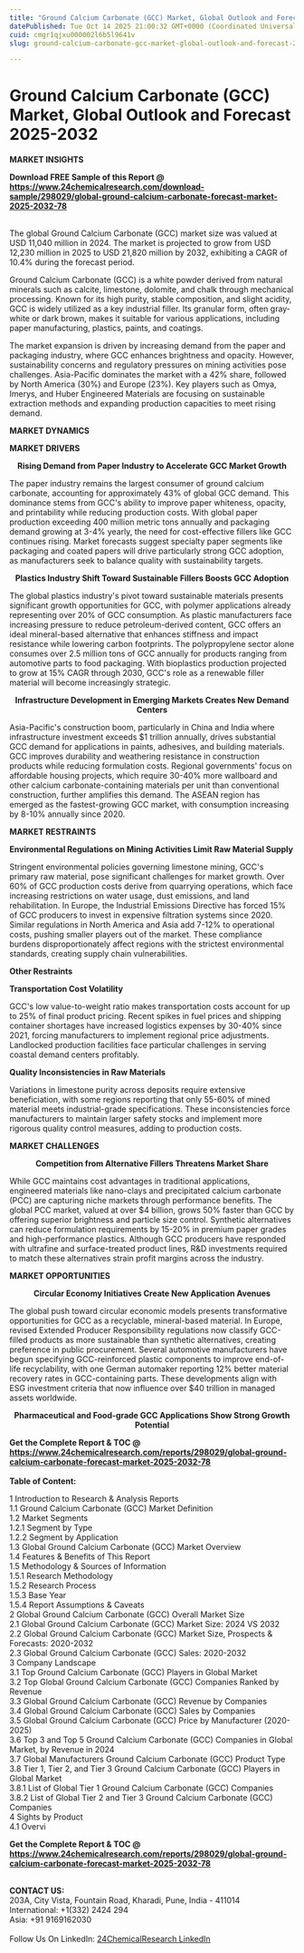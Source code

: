 ```yaml
---
title: "Ground Calcium Carbonate (GCC) Market, Global Outlook and Forecast 2025-2032"
datePublished: Tue Oct 14 2025 21:00:32 GMT+0000 (Coordinated Universal Time)
cuid: cmgr1qjxu000002l6b5l9641v
slug: ground-calcium-carbonate-gcc-market-global-outlook-and-forecast-2025-2032

---
```


# Ground Calcium Carbonate (GCC) Market, Global Outlook and Forecast 2025-2032

<p>
</p><p><strong>MARKET INSIGHTS</strong></p><p>
</p><div><b>Download FREE Sample of this Report @ 
            <a href="https://www.24chemicalresearch.com/download-sample/298029/global-ground-calcium-carbonate-forecast-market-2025-2032-78">
            https://www.24chemicalresearch.com/download-sample/298029/global-ground-calcium-carbonate-forecast-market-2025-2032-78</a></b></div><br><p>The global Ground Calcium Carbonate (GCC) market size was valued at USD 11,040 million in 2024. The market is projected to grow from USD 12,230 million in 2025 to USD 21,820 million by 2032, exhibiting a CAGR of 10.4% during the forecast period.</p><p>
</p><p>Ground Calcium Carbonate (GCC) is a white powder derived from natural minerals such as calcite, limestone, dolomite, and chalk through mechanical processing. Known for its high purity, stable composition, and slight acidity, GCC is widely utilized as a key industrial filler. Its granular form, often gray-white or dark brown, makes it suitable for various applications, including paper manufacturing, plastics, paints, and coatings.</p><p>
</p><p>The market expansion is driven by increasing demand from the paper and packaging industry, where GCC enhances brightness and opacity. However, sustainability concerns and regulatory pressures on mining activities pose challenges. Asia-Pacific dominates the market with a 42% share, followed by North America (30%) and Europe (23%). Key players such as Omya, Imerys, and Huber Engineered Materials are focusing on sustainable extraction methods and expanding production capacities to meet rising demand.</p><p>
</p><p>
<strong>MARKET DYNAMICS</strong></p><p>
<strong>MARKET DRIVERS</strong></p><p>
</p><p style="text-align:center"><strong>Rising Demand from Paper Industry to Accelerate GCC Market Growth</strong></p><p>
</p><p>The paper industry remains the largest consumer of ground calcium carbonate, accounting for approximately 43% of global GCC demand. This dominance stems from GCC's ability to improve paper whiteness, opacity, and printability while reducing production costs. With global paper production exceeding 400 million metric tons annually and packaging demand growing at 3-4% yearly, the need for cost-effective fillers like GCC continues rising. Market forecasts suggest specialty paper segments like packaging and coated papers will drive particularly strong GCC adoption, as manufacturers seek to balance quality with sustainability targets.</p><p>
</p><p style="text-align:center"><strong>Plastics Industry Shift Toward Sustainable Fillers Boosts GCC Adoption</strong></p><p>
</p><p>The global plastics industry's pivot toward sustainable materials presents significant growth opportunities for GCC, with polymer applications already representing over 20% of GCC consumption. As plastic manufacturers face increasing pressure to reduce petroleum-derived content, GCC offers an ideal mineral-based alternative that enhances stiffness and impact resistance while lowering carbon footprints. The polypropylene sector alone consumes over 2.5 million tons of GCC annually for products ranging from automotive parts to food packaging. With bioplastics production projected to grow at 15% CAGR through 2030, GCC's role as a renewable filler material will become increasingly strategic.</p><p>
</p><p style="text-align:center"><strong>Infrastructure Development in Emerging Markets Creates New Demand Centers</strong></p><p>
</p><p>Asia-Pacific's construction boom, particularly in China and India where infrastructure investment exceeds $1 trillion annually, drives substantial GCC demand for applications in paints, adhesives, and building materials. GCC improves durability and weathering resistance in construction products while reducing formulation costs. Regional governments' focus on affordable housing projects, which require 30-40% more wallboard and other calcium carbonate-containing materials per unit than conventional construction, further amplifies this demand. The ASEAN region has emerged as the fastest-growing GCC market, with consumption increasing by 8-10% annually since 2020.</p><p>
<strong>MARKET RESTRAINTS</strong></p><p>
</p><p style="text-align-aligncenter"><strong>Environmental Regulations on Mining Activities Limit Raw Material Supply</strong></p><p>
</p><p>Stringent environmental policies governing limestone mining, GCC's primary raw material, pose significant challenges for market growth. Over 60% of GCC production costs derive from quarrying operations, which face increasing restrictions on water usage, dust emissions, and land rehabilitation. In Europe, the Industrial Emissions Directive has forced 15% of GCC producers to invest in expensive filtration systems since 2020. Similar regulations in North America and Asia add 7-12% to operational costs, pushing smaller players out of the market. These compliance burdens disproportionately affect regions with the strictest environmental standards, creating supply chain vulnerabilities.</p><p>
</p><p><strong>Other Restraints</strong></p><p>
</p><p><strong>Transportation Cost Volatility</strong></p><p>
GCC's low value-to-weight ratio makes transportation costs account for up to 25% of final product pricing. Recent spikes in fuel prices and shipping container shortages have increased logistics expenses by 30-40% since 2021, forcing manufacturers to implement regional price adjustments. Landlocked production facilities face particular challenges in serving coastal demand centers profitably.</p><p>
</p><p><strong>Quality Inconsistencies in Raw Materials</strong></p><p>
Variations in limestone purity across deposits require extensive beneficiation, with some regions reporting that only 55-60% of mined material meets industrial-grade specifications. These inconsistencies force manufacturers to maintain larger safety stocks and implement more rigorous quality control measures, adding to production costs.</p><p>
<strong>MARKET CHALLENGES</strong></p><p>
</p><p style="text-align:center"><strong>Competition from Alternative Fillers Threatens Market Share</strong></p><p>
</p><p>While GCC maintains cost advantages in traditional applications, engineered materials like nano-clays and precipitated calcium carbonate (PCC) are capturing niche markets through performance benefits. The global PCC market, valued at over $4 billion, grows 50% faster than GCC by offering superior brightness and particle size control. Synthetic alternatives can reduce formulation requirements by 15-20% in premium paper grades and high-performance plastics. Although GCC producers have responded with ultrafine and surface-treated product lines, R&amp;D investments required to match these alternatives strain profit margins across the industry.</p><p>
<strong>MARKET OPPORTUNITIES</strong></p><p>
</p><p style="text-align:center"><strong>Circular Economy Initiatives Create New Application Avenues</strong></p><p>
</p><p>The global push toward circular economic models presents transformative opportunities for GCC as a recyclable, mineral-based material. In Europe, revised Extended Producer Responsibility regulations now classify GCC-filled products as more sustainable than synthetic alternatives, creating preference in public procurement. Several automotive manufacturers have begun specifying GCC-reinforced plastic components to improve end-of-life recyclability, with one German automaker reporting 12% better material recovery rates in GCC-containing parts. These developments align with ESG investment criteria that now influence over $40 trillion in managed assets worldwide.</p><p>
</p><p style="text-align:center"><strong>Pharmaceutical and Food-grade GCC Applications Show Strong Growth Potential</strong></p>

<div><b>Get the Complete Report & TOC @ 
            <a href="https://www.24chemicalresearch.com/reports/298029/global-ground-calcium-carbonate-forecast-market-2025-2032-78">
            https://www.24chemicalresearch.com/reports/298029/global-ground-calcium-carbonate-forecast-market-2025-2032-78</a></b></div><br>
            <b>Table of Content:</b><p>1 Introduction to Research & Analysis Reports<br />
 1.1 Ground Calcium Carbonate (GCC) Market Definition<br />
 1.2 Market Segments<br />
 1.2.1 Segment by Type<br />
 1.2.2 Segment by Application<br />
 1.3 Global Ground Calcium Carbonate (GCC) Market Overview<br />
 1.4 Features & Benefits of This Report<br />
 1.5 Methodology & Sources of Information<br />
 1.5.1 Research Methodology<br />
 1.5.2 Research Process<br />
 1.5.3 Base Year<br />
 1.5.4 Report Assumptions & Caveats<br />
2 Global Ground Calcium Carbonate (GCC) Overall Market Size<br />
 2.1 Global Ground Calcium Carbonate (GCC) Market Size: 2024 VS 2032<br />
 2.2 Global Ground Calcium Carbonate (GCC) Market Size, Prospects & Forecasts: 2020-2032<br />
 2.3 Global Ground Calcium Carbonate (GCC) Sales: 2020-2032<br />
3 Company Landscape<br />
 3.1 Top Ground Calcium Carbonate (GCC) Players in Global Market<br />
 3.2 Top Global Ground Calcium Carbonate (GCC) Companies Ranked by Revenue<br />
 3.3 Global Ground Calcium Carbonate (GCC) Revenue by Companies<br />
 3.4 Global Ground Calcium Carbonate (GCC) Sales by Companies<br />
 3.5 Global Ground Calcium Carbonate (GCC) Price by Manufacturer (2020-2025)<br />
 3.6 Top 3 and Top 5 Ground Calcium Carbonate (GCC) Companies in Global Market, by Revenue in 2024<br />
 3.7 Global Manufacturers Ground Calcium Carbonate (GCC) Product Type<br />
 3.8 Tier 1, Tier 2, and Tier 3 Ground Calcium Carbonate (GCC) Players in Global Market<br />
 3.8.1 List of Global Tier 1 Ground Calcium Carbonate (GCC) Companies<br />
 3.8.2 List of Global Tier 2 and Tier 3 Ground Calcium Carbonate (GCC) Companies<br />
4 Sights by Product<br />
 4.1 Overvi</p>

<div><b>Get the Complete Report & TOC @ 
            <a href="https://www.24chemicalresearch.com/reports/298029/global-ground-calcium-carbonate-forecast-market-2025-2032-78">
            https://www.24chemicalresearch.com/reports/298029/global-ground-calcium-carbonate-forecast-market-2025-2032-78</a></b></div><br>

<b>CONTACT US:</b><br>
            203A, City Vista, Fountain Road, Kharadi, Pune, India - 411014<br>
            International: +1(332) 2424 294<br>
            Asia: +91 9169162030 <br><br>
            Follow Us On LinkedIn: <a href="https://www.linkedin.com/company/24chemicalresearch/">24ChemicalResearch LinkedIn</a>